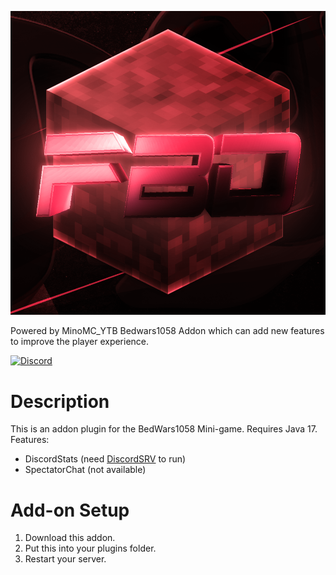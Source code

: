 ![Logo](./.github/assets/plugin-logo.png)

Powered by MinoMC_YTB
Bedwars1058 Addon which can add new features to improve the player experience.

[![Discord](https://discordapp.com/api/guilds/978181790118330398/widget.png?style=shield)](https://discord.gg/DVpDADmrgq)

# Description
This is an addon plugin for the BedWars1058 Mini-game. Requires Java 17.
Features:
- DiscordStats (need [DiscordSRV](https://www.spigotmc.org/resources/discordsrv.18494/) to run)
- SpectatorChat (not available)

# Add-on Setup
1. Download this addon.
2. Put this into your plugins folder.
3. Restart your server.
